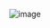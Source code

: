 ![image](https://user-images.githubusercontent.com/112846368/196116208-0f645d38-c926-4f50-a470-a376409944fe.png)
